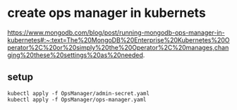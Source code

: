 # create ops manager in kubernets
https://www.mongodb.com/blog/post/running-mongodb-ops-manager-in-kubernetes#:~:text=The%20MongoDB%20Enterprise%20Kubernetes%20Operator%2C%20or%20simply%20the%20Operator%2C%20manages,changing%20these%20settings%20as%20needed.

## setup
```
kubectl apply -f OpsManager/admin-secret.yaml
kubectl apply -f OpsManager/ops-manager.yaml
```